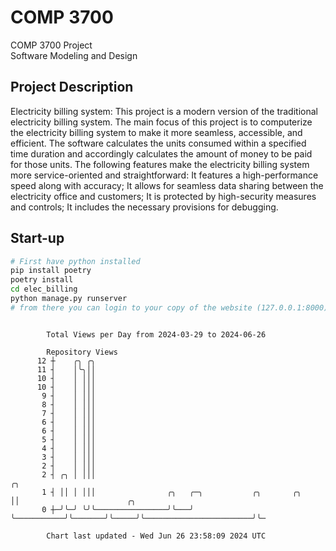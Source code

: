 # COMP 3700
COMP 3700 Project  
Software Modeling and Design
## Project Description
Electricity billing system: This project is a modern version of the traditional electricity billing system. The main focus of this project is to computerize the electricity billing system to make it more seamless, accessible, and efficient. The software calculates the units consumed within a specified time duration and accordingly calculates the amount of money to be paid for those units. The following features make the electricity billing system more service-oriented and straightforward: It features a high-performance speed along with accuracy; It allows for seamless data sharing between the electricity office and customers; It is protected by high-security measures and controls; It includes the necessary provisions for debugging.

## Start-up
```bash
# First have python installed
pip install poetry
poetry install
cd elec_billing
python manage.py runserver
# from there you can login to your copy of the website (127.0.0.1:8000), default creds are admin/admin
```

```

        Total Views per Day from 2024-03-29 to 2024-06-26

        Repository Views
      12 ┼    ╭╮ ╭╮
      11 ┤    │╰╮││
      10 ┤    │ │││
      10 ┤    │ │││
       9 ┤    │ │││
       8 ┤    │ │││
       7 ┤    │ │││
       6 ┤    │ │││
       6 ┤    │ │││
       5 ┤    │ │││
       4 ┤    │ │││
       3 ┤    │ │││
       2 ┤    │ │││
       2 ┤ ╭╮ │ │││                                                   ╭╮
       1 ┤ ││ │ │││                ╭╮   ╭─╮           ╭╮       ╭╮     ││                        ╭╮
       0 ┼─╯╰─╯ ╰╯╰────────────────╯╰───╯ ╰───────────╯╰───────╯╰─────╯╰────────────────────────╯╰─

        Chart last updated - Wed Jun 26 23:58:09 2024 UTC
        
```
